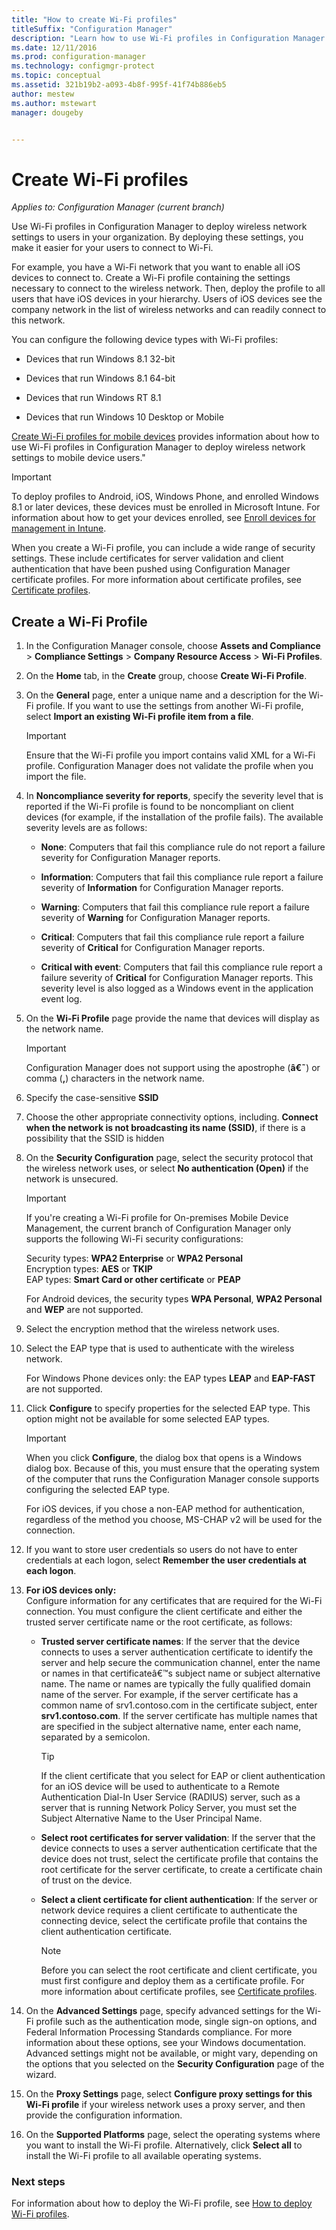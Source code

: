 ```yaml
---
title: "How to create Wi-Fi profiles"
titleSuffix: "Configuration Manager"
description: "Learn how to use Wi-Fi profiles in Configuration Manager to deploy wireless network settings to users in your organization."
ms.date: 12/11/2016
ms.prod: configuration-manager
ms.technology: configmgr-protect
ms.topic: conceptual
ms.assetid: 321b19b2-a093-4b8f-995f-41f74b886eb5
author: mestew
ms.author: mstewart
manager: dougeby


---
```

# Create Wi-Fi profiles

*Applies to: Configuration Manager (current branch)*


Use Wi-Fi profiles in Configuration Manager to deploy wireless network settings to users in your organization. By deploying these settings, you make it easier for your users to connect to Wi-Fi.  

 For example, you have a Wi-Fi network that you want to enable all iOS devices to connect to. Create a Wi-Fi profile containing the settings necessary to connect to the wireless network. Then, deploy the profile to all users that have iOS devices in your hierarchy. Users of iOS devices see the company network in the list of wireless networks and can readily connect to this network.  

 You can configure the following device types with Wi-Fi profiles:  

-   Devices that run Windows 8.1 32-bit  

-   Devices that run Windows 8.1 64-bit  

-   Devices that run Windows RT 8.1  

-   Devices that run Windows 10 Desktop or Mobile  

[Create Wi-Fi profiles for mobile devices](../../mdm/deploy-use/create-wifi-profiles.md) provides  information about how to use Wi-Fi profiles in Configuration Manager to deploy wireless network settings to mobile device users."

> [!IMPORTANT]  
>  To deploy profiles to Android, iOS, Windows Phone, and enrolled Windows 8.1 or later devices, these devices must be enrolled in Microsoft Intune. For information about how to get your devices enrolled, see [Enroll devices for management in Intune](https://docs.microsoft.com/intune/deploy-use/enroll-devices-in-microsoft-intune).  

 When you create a Wi-Fi profile, you can include a wide range of security settings. These include certificates for server validation and client authentication that have been pushed using Configuration Manager certificate profiles. For more information about certificate profiles, see [Certificate profiles](introduction-to-certificate-profiles.md).  

## Create a Wi-Fi Profile  

1. In the Configuration Manager console, choose **Assets and Compliance** > **Compliance Settings** >  **Company Resource Access** > **Wi-Fi Profiles**.  

2. On the **Home** tab, in the **Create** group, choose **Create Wi-Fi Profile**.  

3. On the **General** page, enter a unique name and a description for the Wi-Fi profile.  If you want to use the settings from another Wi-Fi profile, select **Import an existing Wi-Fi profile item from a file**.  

   > [!IMPORTANT]  
   >  Ensure that the Wi-Fi profile you import contains valid XML for a Wi-Fi profile. Configuration Manager does not validate the profile when you import the file.  

4. In  **Noncompliance severity for reports**, specify the severity level that is reported if the Wi-Fi profile is found to be noncompliant on client devices (for example, if the installation of the profile fails). The available severity levels are as follows:  

   -   **None**: Computers that fail this compliance rule do not report a failure severity for Configuration Manager reports.  

   -   **Information**: Computers that fail this compliance rule report a failure severity of **Information** for Configuration Manager reports.  

   -   **Warning**: Computers that fail this compliance rule report a failure severity of **Warning** for Configuration Manager reports.  

   -   **Critical**: Computers that fail this compliance rule report a failure severity of **Critical** for Configuration Manager reports.  

   -   **Critical with event**: Computers that fail this compliance rule report a failure severity of **Critical** for Configuration Manager reports. This severity level is also logged as a Windows event in the application event log.  

5. On the **Wi-Fi Profile** page provide the name that devices will display as the network name.  

   > [!IMPORTANT]  
   >  Configuration Manager does not support using the apostrophe (**â€˜**) or comma (**,**) characters in the network name.  

6. Specify the case-sensitive **SSID**
7. Choose the other appropriate connectivity options, including.   **Connect when the network is not broadcasting its name (SSID)**, if there is a possibility that the SSID is hidden  

8. On the **Security Configuration** page, select the security protocol that the wireless network uses, or select **No authentication (Open)** if the network is unsecured.
   > [!IMPORTANT]
   >  If you're creating a Wi-Fi profile for On\-premises Mobile Device Management, the current branch of Configuration Manager only supports the following Wi-Fi security configurations:  
   > 
   >  Security types: **WPA2 Enterprise** or **WPA2 Personal**  
   > Encryption types: **AES** or **TKIP**  
   > EAP types: **Smart Card or other certificate** or **PEAP**  
   > 
   > For Android devices, the security types **WPA Personal**, **WPA2 Personal** and **WEP** are not supported.  

9. Select the encryption method that the wireless network uses.  

10. Select the EAP type that is used to authenticate with the wireless network.  

     For Windows Phone devices only: the EAP types **LEAP** and **EAP-FAST** are not supported.  

11. Click **Configure** to specify properties for the selected EAP type. This option might not be available for some selected EAP types.  

    > [!IMPORTANT]  
    >  When you click **Configure**, the dialog box that opens is a Windows dialog box. Because of this, you must ensure that the operating system of the computer that runs the Configuration Manager console supports configuring the selected EAP type.  
    >   
    >  For iOS devices, if you chose a non-EAP method for authentication, regardless of the method you choose, MS-CHAP v2 will be used for the connection.  

12. If you want to store user credentials so users do not have to enter credentials at each logon, select **Remember the user credentials at each logon**.  

13. **For iOS devices only:**  
    Configure information for any certificates that are required for the Wi-Fi connection. You must configure the client certificate and either the trusted server certificate name or the root certificate, as follows:  

    - **Trusted server certificate names**: If the server that the device connects to uses a server authentication certificate to identify the server and help secure the communication channel, enter the name or names in that certificateâ€™s subject name or subject alternative name. The name or names are typically the fully qualified domain name of the server. For example, if the server certificate has a common name of srv1.contoso.com in the certificate subject, enter **srv1.contoso.com**. If the server certificate has multiple names that are specified in the subject alternative name, enter each name, separated by a semicolon.  

      > [!TIP]  
      >  If the client certificate that you select for EAP or client authentication for an iOS device will be used to authenticate to a Remote Authentication Dial-In User Service (RADIUS) server, such as a server that is running Network Policy Server, you must set the Subject Alternative Name to the User Principal Name.  

    - **Select root certificates for server validation**: If the server that the device connects to uses a server authentication certificate that the device does not trust, select the certificate profile that contains the root certificate for the server certificate, to create a certificate chain of trust on the device.  

    - **Select a client certificate for client authentication**: If the server or network device requires a client certificate to authenticate the connecting device, select the certificate profile that contains the client authentication certificate.  

      > [!NOTE]  
      >  Before you can select the root certificate and client certificate, you must first configure and deploy them as a certificate profile. For more information about certificate profiles, see [Certificate profiles](introduction-to-certificate-profiles.md).  

14. On the **Advanced Settings** page, specify advanced settings for the Wi-Fi profile such as the authentication mode, single sign-on options, and Federal Information Processing Standards compliance. For more information about these options, see your Windows documentation. Advanced settings might not be available, or might vary, depending on the options that you selected on the **Security Configuration** page of the wizard.  

15. On the **Proxy Settings** page, select   **Configure proxy settings for this Wi-Fi profile** if your wireless network uses a proxy server, and then provide the configuration information.  

16. On the **Supported Platforms** page, select the operating systems where you want to install the Wi-Fi profile. Alternatively, click **Select all** to install the Wi-Fi profile to all available operating systems.  

### Next steps
 For information about how to deploy the Wi-Fi profile, see [How to deploy Wi-Fi profiles](deploy-wifi-vpn-email-cert-profiles.md).  

